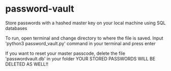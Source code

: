 # password-vault
Store passwords with a hashed master key on your local machine using SQL databases 

To run, open terminal and change directory to where the file is saved.
Input 'python3 password_vault.py' command in your terminal and press enter

If you want to reset your master passcode, delete the file 'passwordvault.db' in your folder
YOUR STORED PASSWORDS WILL BE DELETED AS WELL!!

